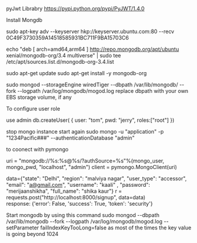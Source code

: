 pyJwt Librabry
https://pypi.python.org/pypi/PyJWT/1.4.0


Install Mongdb


sudo apt-key adv --keyserver hkp://keyserver.ubuntu.com:80 --recv
0C49F3730359A14518585931BC711F9BA15703C6

echo "deb [ arch=amd64,arm64 ] http://repo.mongodb.org/apt/ubuntu xenial/mongodb-org/3.4 multiverse" | sudo tee /etc/apt/sources.list.d/mongodb-org-3.4.list

sudo apt-get update
sudo apt-get install -y mongodb-org


sudo mongod --storageEngine wiredTiger --dbpath /var/lib/mongodb/ --fork --logpath /var/log/mongodb/mogod.log
replace dbpath with your own EBS storage volume, if any

To configure user role

use admin
db.createUser(
   {
       user: "tom", 
       pwd: "jerry", 
       roles:["root"]
   })


stop mongo instance 
start again 
sudo mongo -u "application" -p "1234Pacific###" --authenticationDatabase "admin"

to coonect with pymongo


uri = "mongodb://%s:%s@%s/?authSource=%s"%(mongo_user, mongo_pwd, "localhost",
"admin")
client = pymongo.MongoClient(uri)





 data={"state": "Delhi", "region": "malviya nagar", "user_type": "accessor",
"email": "a@gmail.com", "username": "kaali" , "password": "merijaanshikha",
"full_name": "shika kaur"}
r = requests.post("http://localhost:8000/signup", data=data)   
response: {'error': False, 'success': True, 'token': 'security'}

Start mongodb by using this command
sudo mongod --dbpath /var/lib/mongodb --fork --logpath /var/log/mongodb/mogod.log --setParameter failIndexKeyTooLong=false
as most of the times the key value is going beyond 1024

